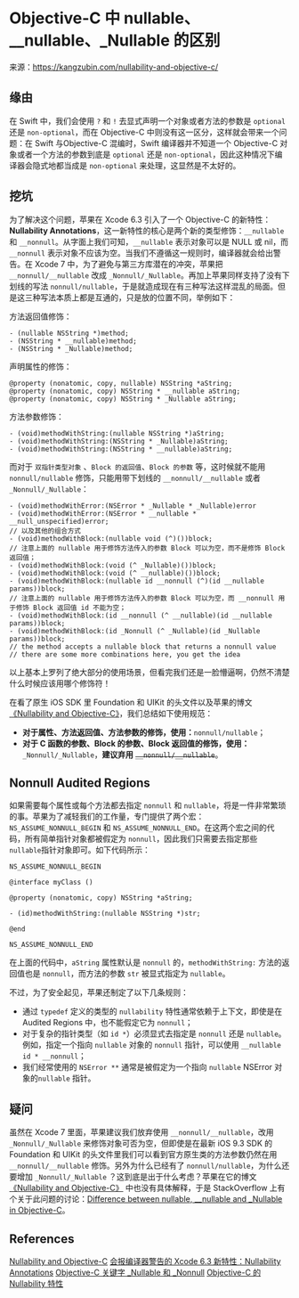 # Objective-C 中 nullable、__nullable、_Nullable 的区别

来源：https://kangzubin.com/nullability-and-objective-c/

## 缘由

在 Swift 中，我们会使用 `?` 和 `!` 去显式声明一个对象或者方法的参数是 `optional` 还是 `non-optional`，而在 Objective-C 中则没有这一区分，这样就会带来一个问题：在 Swift 与Objective-C 混编时，Swift 编译器并不知道一个 Objective-C 对象或者一个方法的参数到底是 `optional` 还是 `non-optional`，因此这种情况下编译器会隐式地都当成是 `non-optional` 来处理，这显然是不太好的。



## 挖坑

为了解决这个问题，苹果在 Xcode 6.3 引入了一个 Objective-C 的新特性：**Nullability Annotations**，这一新特性的核心是两个新的类型修饰：`__nullable` 和 `__nonnull`。从字面上我们可知，`__nullable` 表示对象可以是 NULL 或 nil，而 `__nonnull` 表示对象不应该为空。当我们不遵循这一规则时，编译器就会给出警告。在 Xcode 7 中，为了避免与第三方库潜在的冲突，苹果把 `__nonnull/__nullable` 改成 `_Nonnull/_Nullable`。再加上苹果同样支持了没有下划线的写法 `nonnull/nullable`，于是就造成现在有三种写法这样混乱的局面。但是这三种写法本质上都是互通的，只是放的位置不同，举例如下：

方法返回值修饰：

```
- (nullable NSString *)method;
- (NSString * __nullable)method;
- (NSString * _Nullable)method;
```

声明属性的修饰：

```
@property (nonatomic, copy, nullable) NSString *aString;
@property (nonatomic, copy) NSString * __nullable aString;
@property (nonatomic, copy) NSString * _Nullable aString;
```

方法参数修饰：

```
- (void)methodWithString:(nullable NSString *)aString;
- (void)methodWithString:(NSString * _Nullable)aString;
- (void)methodWithString:(NSString * __nullable)aString;
```

而对于 `双指针类型对象` 、`Block 的返回值`、`Block 的参数` 等，这时候就不能用 `nonnull/nullable` 修饰，只能用带下划线的 `__nonnull/__nullable` 或者 `_Nonnull/_Nullable`：

```
- (void)methodWithError:(NSError * _Nullable * _Nullable)error
- (void)methodWithError:(NSError * __nullable * __null_unspecified)error;
// 以及其他的组合方式
- (void)methodWithBlock:(nullable void (^)())block; 
// 注意上面的 nullable 用于修饰方法传入的参数 Block 可以为空，而不是修饰 Block 返回值；
- (void)methodWithBlock:(void (^ _Nullable)())block;
- (void)methodWithBlock:(void (^ __nullable)())block;
- (void)methodWithBlock:(nullable id __nonnull (^)(id __nullable params))block;
// 注意上面的 nullable 用于修饰方法传入的参数 Block 可以为空，而 __nonnull 用于修饰 Block 返回值 id 不能为空；
- (void)methodWithBlock:(id __nonnull (^ __nullable)(id __nullable params))block;
- (void)methodWithBlock:(id _Nonnull (^ _Nullable)(id _Nullable params))block;
// the method accepts a nullable block that returns a nonnull value
// there are some more combinations here, you get the idea
```

以上基本上罗列了绝大部分的使用场景，但看完我们还是一脸懵逼啊，仍然不清楚什么时候应该用哪个修饰符！

在看了原生 iOS SDK 里 Foundation 和 UIKit 的头文件以及苹果的博文[《Nullability and Objective-C》](https://developer.apple.com/swift/blog/?id=25)，我们总结如下使用规范：

- **对于属性、方法返回值、方法参数的修饰，使用：**`nonnull/nullable`；
- **对于 C 函数的参数、Block 的参数、Block 返回值的修饰，使用：**`_Nonnull/_Nullable`，**建议弃用** ~~`__nonnull/__nullable`~~。

## Nonnull Audited Regions

如果需要每个属性或每个方法都去指定 `nonnull` 和 `nullable`，将是一件非常繁琐的事。苹果为了减轻我们的工作量，专门提供了两个宏：`NS_ASSUME_NONNULL_BEGIN` 和 `NS_ASSUME_NONNULL_END`。在这两个宏之间的代码，所有简单指针对象都被假定为 `nonnull`，因此我们只需要去指定那些 `nullable`指针对象即可。如下代码所示：

```
NS_ASSUME_NONNULL_BEGIN

@interface myClass ()

@property (nonatomic, copy) NSString *aString;

- (id)methodWithString:(nullable NSString *)str;

@end

NS_ASSUME_NONNULL_END
```

在上面的代码中，`aString` 属性默认是 `nonnull` 的，`methodWithString:` 方法的返回值也是 `nonnull`，而方法的参数 `str` 被显式指定为 `nullable`。

不过，为了安全起见，苹果还制定了以下几条规则：

- 通过 `typedef` 定义的类型的 `nullability` 特性通常依赖于上下文，即使是在 Audited Regions 中，也不能假定它为 `nonnull`；
- 对于复杂的指针类型（如 `id *`）必须显式去指定是 `nonnull` 还是 `nullable`。例如，指定一个指向 `nullable` 对象的 `nonnull` 指针，可以使用 `__nullable id * __nonnull`；
- 我们经常使用的 `NSError **` 通常是被假定为一个指向 `nullable` NSError 对象的`nullable` 指针。

## 疑问

虽然在 Xcode 7 里面，苹果建议我们放弃使用 `__nonnull/__nullable`，改用 `_Nonnull/_Nullable` 来修饰对象可否为空，但即使是在最新 iOS 9.3 SDK 的 Foundation 和 UIKit 的头文件里我们可以看到官方原生类的方法参数仍然在用 `__nonnull/__nullable` 修饰。另外为什么已经有了 `nonnull/nullable`，为什么还要增加 `_Nonnull/_Nullable` ？这到底是出于什么考虑？苹果在它的博文 [《Nullability and Objective-C》](https://developer.apple.com/swift/blog/?id=25) 中也没有具体解释，于是 StackOverflow 上有个关于此问题的讨论：[Difference between nullable, __nullable and _Nullable in Objective-C](http://stackoverflow.com/questions/32452889/difference-between-nullable-nullable-and-nullable-in-objective-c)。

## References

[Nullability and Objective-C](https://developer.apple.com/swift/blog/?id=25)
[会报编译器警告的 Xcode 6.3 新特性：Nullability Annotations](http://www.cocoachina.com/ios/20150603/11989.html)
[Objective-C 关键字 _Nullable 和 _Nonnull](http://blog.csdn.net/top_roboo/article/details/50250785)
[Objective-C 的 Nullability 特性](http://xuexuefeng.com/nullability-feature-of-objective-c/)